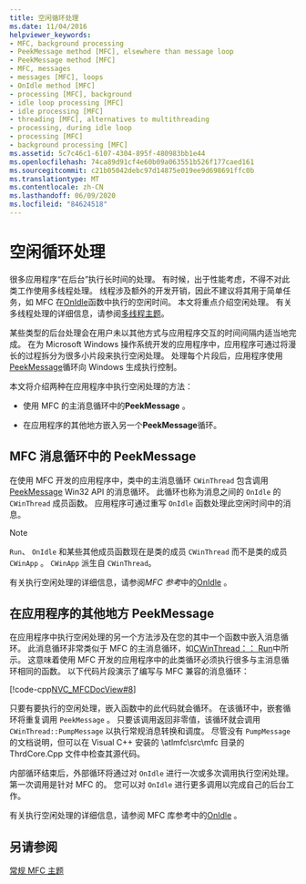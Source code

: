 ```yaml
---
title: 空闲循环处理
ms.date: 11/04/2016
helpviewer_keywords:
- MFC, background processing
- PeekMessage method [MFC], elsewhere than message loop
- PeekMessage method [MFC]
- MFC, messages
- messages [MFC], loops
- OnIdle method [MFC]
- processing [MFC], background
- idle loop processing [MFC]
- idle processing [MFC]
- threading [MFC], alternatives to multithreading
- processing, during idle loop
- processing [MFC]
- background processing [MFC]
ms.assetid: 5c7c46c1-6107-4304-895f-480983bb1e44
ms.openlocfilehash: 74ca89d91cf4e60b09a063551b526f177caed161
ms.sourcegitcommit: c21b05042debc97d14875e019ee9d698691ffc0b
ms.translationtype: MT
ms.contentlocale: zh-CN
ms.lasthandoff: 06/09/2020
ms.locfileid: "84624518"
---
```

# <a name="idle-loop-processing"></a>空闲循环处理

很多应用程序“在后台”执行长时间的处理。 有时候，出于性能考虑，不得不对此类工作使用多线程处理。 线程涉及额外的开发开销，因此不建议将其用于简单任务，如 MFC 在[OnIdle](reference/cwinthread-class.md#onidle)函数中执行的空闲时间。 本文将重点介绍空闲处理。 有关多线程处理的详细信息，请参阅[多线程主题](../parallel/multithreading-support-for-older-code-visual-cpp.md)。

某些类型的后台处理会在用户未以其他方式与应用程序交互的时间间隔内适当地完成。 在为 Microsoft Windows 操作系统开发的应用程序中，应用程序可通过将漫长的过程拆分为很多小片段来执行空闲处理。 处理每个片段后，应用程序使用[PeekMessage](/windows/win32/api/winuser/nf-winuser-peekmessagew)循环向 Windows 生成执行控制。

本文将介绍两种在应用程序中执行空闲处理的方法：

- 使用 MFC 的主消息循环中的**PeekMessage** 。

- 在应用程序的其他地方嵌入另一个**PeekMessage**循环。

## <a name="peekmessage-in-the-mfc-message-loop"></a><a name="_core_peekmessage_in_the_mfc_message_loop"></a>MFC 消息循环中的 PeekMessage

在使用 MFC 开发的应用程序中，类中的主消息循环 `CWinThread` 包含调用[PeekMessage](/windows/win32/api/winuser/nf-winuser-peekmessagew) Win32 API 的消息循环。 此循环也称为消息之间的 `OnIdle` 的 `CWinThread` 成员函数。 应用程序可通过重写 `OnIdle` 函数处理此空闲时间中的消息。

> [!NOTE]
> `Run`、 `OnIdle` 和某些其他成员函数现在是类的成员 `CWinThread` 而不是类的成员 `CWinApp` 。 `CWinApp` 派生自 `CWinThread`。

有关执行空闲处理的详细信息，请参阅*MFC 参考*中的[OnIdle](reference/cwinthread-class.md#onidle) 。

## <a name="peekmessage-elsewhere-in-your-application"></a><a name="_core_peekmessage_elsewhere_in_your_application"></a>在应用程序的其他地方 PeekMessage

在应用程序中执行空闲处理的另一个方法涉及在您的其中一个函数中嵌入消息循环。 此消息循环非常类似于 MFC 的主消息循环，如[CWinThread：： Run](reference/cwinthread-class.md#run)中所示。 这意味着使用 MFC 开发的应用程序中的此类循环必须执行很多与主消息循环相同的函数。 以下代码片段演示了编写与 MFC 兼容的消息循环：

[!code-cpp[NVC_MFCDocView#8](codesnippet/cpp/idle-loop-processing_1.cpp)]

只要有要执行的空闲处理，嵌入函数中的此代码就会循环。 在该循环中，嵌套循环将重复调用 `PeekMessage` 。 只要该调用返回非零值，该循环就会调用 `CWinThread::PumpMessage` 以执行常规消息转换和调度。 尽管没有 `PumpMessage` 的文档说明，但可以在 Visual C++ 安装的 \atlmfc\src\mfc 目录的 ThrdCore.Cpp 文件中检查其源代码。

内部循环结束后，外部循环将通过对 `OnIdle` 进行一次或多次调用执行空闲处理。 第一次调用是针对 MFC 的。 您可以对 `OnIdle` 进行更多调用以完成自己的后台工作。

有关执行空闲处理的详细信息，请参阅 MFC 库参考中的[OnIdle](reference/cwinthread-class.md#onidle) 。

## <a name="see-also"></a>另请参阅

[常规 MFC 主题](general-mfc-topics.md)
